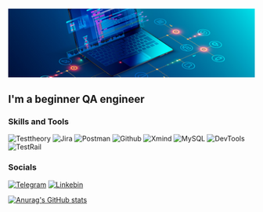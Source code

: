 [![Header](https://github.com/Pandasayok/Pandasayok/blob/main/assets/qa-hero.jpg)](https://rostov.hh.ru/applicant/resumes/view?resume=636c7740ff0b61916b0039ed1f786b63707978)

## I'm a beginner QA engineer

### Skills and Tools
![Testtheory](https://img.shields.io/badge/-TestTheory-090909?style=for-the-badge&logo=Testtheory)
![Jira](https://img.shields.io/badge/Jira-090909?style=for-the-badge&logo=jira&logoColor=136be1)
![Postman](https://img.shields.io/badge/Postman-090909?style=for-the-badge&logo=postman&logoColor=f76935)
![Github](https://img.shields.io/badge/Github-090909?style=for-the-badge&logo=github&logoColor=8cc4d7)
![Xmind](https://img.shields.io/badge/Xmind-090909?style=for-the-badge&logo=Xmind&logoColor=7d5fa6)
![MySQL](https://img.shields.io/badge/MySQL-090909?style=for-the-badge&logo=mysql&logoColor=00618a)
![DevTools](https://img.shields.io/badge/DevTools-090909?style=for-the-badge&logo=googlechrome&logoColor=2674f2)
![TestRail](https://img.shields.io/badge/TestRail-090909?style=for-the-badge&logo=&logoColor=71b556)

### Socials
[![Telegram](https://img.shields.io/badge/Telegram-090909?style=for-the-badge&logo=telegram&logoColor=31a5db)](https://t.me/pandasayok)
[![Linkebin](https://img.shields.io/badge/Linkedin-090909?style=for-the-badge&logo=linkedin&logoColor=0073b1)](https://linkedin.com/in/dmitriy-tsybenko-190287256/)

[![Anurag's GitHub stats](https://github-readme-stats.vercel.app/api?username=pandasayok&show_icons=true&theme=tokyonight)](https://github.com/anuraghazra/github-readme-stats)